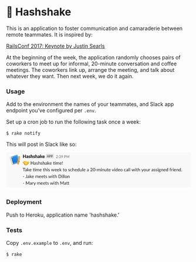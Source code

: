 # 🤝 Hashshake


This is an application to foster communication and camaraderie between remote
teammates. It is inspired by:

[RailsConf 2017: Keynote by Justin Searls](https://youtu.be/V4fnzHxHXMI?t=544)

At the beginning of the week, the application randomly chooses pairs of
coworkers to meet up for informal, 20-minute conversation and coffee meetings.
The coworkers link up, arrange the meeting, and talk about whatever they want.
Then next week, we do it again.

### Usage

Add to the environment the names of your teammates, and Slack app endpoint
you've configured per `.env`.

Set up a cron job to run the following task once a week:

```
$ rake notify
```

This will post in Slack like so:

![Hashshake Example](./docs/hashshake-example.png)

### Deployment

Push to Heroku, application name 'hashshake.'

### Tests

Copy `.env.example` to `.env`, and run:

```
$ rake
```
